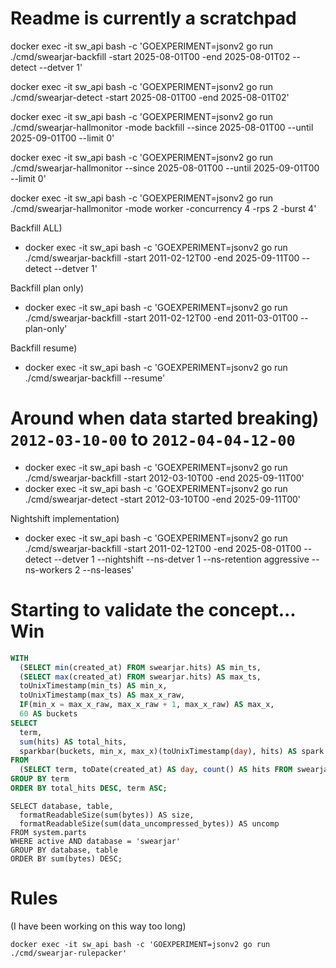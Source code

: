 # Readme is currently a scratchpad

docker exec -it sw_api bash -c 'GOEXPERIMENT=jsonv2 go run ./cmd/swearjar-backfill -start 2025-08-01T00 -end 2025-08-01T02 --detect --detver 1'

docker exec -it sw_api bash -c 'GOEXPERIMENT=jsonv2 go run ./cmd/swearjar-detect -start 2025-08-01T00 -end 2025-08-01T02'

docker exec -it sw_api bash -c 'GOEXPERIMENT=jsonv2 go run ./cmd/swearjar-hallmonitor -mode backfill --since 2025-08-01T00 --until 2025-09-01T00 --limit 0'

docker exec -it sw_api bash -c 'GOEXPERIMENT=jsonv2 go run ./cmd/swearjar-hallmonitor --since 2025-08-01T00 --until 2025-09-01T00 --limit 0'

docker exec -it sw_api bash -c 'GOEXPERIMENT=jsonv2 go run ./cmd/swearjar-hallmonitor -mode worker -concurrency 4 -rps 2 -burst 4'

Backfill ALL)

- docker exec -it sw_api bash -c 'GOEXPERIMENT=jsonv2 go run ./cmd/swearjar-backfill -start 2011-02-12T00 -end 2025-09-11T00 --detect --detver 1'

Backfill plan only)

- docker exec -it sw_api bash -c 'GOEXPERIMENT=jsonv2 go run ./cmd/swearjar-backfill -start 2011-02-12T00 -end 2011-03-01T00 --plan-only'

Backfill resume)

- docker exec -it sw_api bash -c 'GOEXPERIMENT=jsonv2 go run ./cmd/swearjar-backfill --resume'

# Around when data started breaking) `2012-03-10-00` to `2012-04-04-12-00`

- docker exec -it sw_api bash -c 'GOEXPERIMENT=jsonv2 go run ./cmd/swearjar-backfill -start 2012-03-10T00 -end 2025-09-11T00'
- docker exec -it sw_api bash -c 'GOEXPERIMENT=jsonv2 go run ./cmd/swearjar-detect -start 2012-03-10T00 -end 2025-09-11T00'

Nightshift implementation)

- docker exec -it sw_api bash -c 'GOEXPERIMENT=jsonv2 go run ./cmd/swearjar-backfill -start 2011-02-12T00 -end 2025-08-01T00 --detect --detver 1 --nightshift --ns-detver 1 --ns-retention aggressive --ns-workers 2 --ns-leases'

# Starting to validate the concept... Win

```sql
WITH
  (SELECT min(created_at) FROM swearjar.hits) AS min_ts,
  (SELECT max(created_at) FROM swearjar.hits) AS max_ts,
  toUnixTimestamp(min_ts) AS min_x,
  toUnixTimestamp(max_ts) AS max_x_raw,
  IF(min_x = max_x_raw, max_x_raw + 1, max_x_raw) AS max_x,
  60 AS buckets
SELECT
  term,
  sum(hits) AS total_hits,
  sparkbar(buckets, min_x, max_x)(toUnixTimestamp(day), hits) AS spark
FROM
  (SELECT term, toDate(created_at) AS day, count() AS hits FROM swearjar.hits GROUP BY term, day)
GROUP BY term
ORDER BY total_hits DESC, term ASC;
```

```
SELECT database, table,
  formatReadableSize(sum(bytes)) AS size,
  formatReadableSize(sum(data_uncompressed_bytes)) AS uncomp
FROM system.parts
WHERE active AND database = 'swearjar'
GROUP BY database, table
ORDER BY sum(bytes) DESC;
```

# Rules

(I have been working on this way too long)

```
docker exec -it sw_api bash -c 'GOEXPERIMENT=jsonv2 go run ./cmd/swearjar-rulepacker'
```
